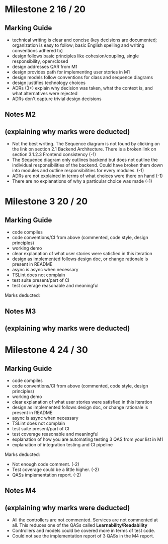 # Milestone 2   16 / 20

## Marking Guide

- technical writing is clear and concise (key decisions are documented; organization is easy to follow; basic English spelling and writing conventions adhered to)
- design follows basic principles like cohesion/coupling, single responsibility, open/closed
- design addresses QAR from M1
- design provides path for implementing user stories in M1
- design models follow conventions for class and sequence diagrams
- design justifies technology choices
- ADRs (3+) explain why decision was taken, what the context is, and what alternatives were rejected
- ADRs don't capture trivial design decisions

## Notes M2

(explaining why marks were deducted)
-----

- Not the best writing. The Sequence diagram is not found by clicking on the link on section 2.1 Backend Architecture. There is a broken link on section 3.1.2.3 Frontend consistency (-1)
- The Sequence diagram only outlines backend but does not outline the individual responsibilities of the backend. Could have broken them down into modules and outline responsibilities for every modules. (-1)
- ADRs are not explained in terms of what choices were there on hand (-1)
- There are no explanations of why a particular choice was made (-1)

# Milestone 3   20 / 20

## Marking Guide

- code compiles
- code conventions/CI from above (commented, code style, design principles)
- working demo
- clear explanation of what user stories were satisfied in this iteration
- design as implemented follows design doc, or change rationale is present in README
- async is async when necessary
- TSLint does not complain
- test suite present/part of CI
- test coverage reasonable and meaningful

Marks deducted:


## Notes M3

(explaining why marks were deducted)
-----
# Milestone 4 24 / 30

## Marking Guide

- code compiles
- code conventions/CI from above (commented, code style, design principles)
- working demo
- clear explanation of what user stories were satisfied in this iteration
- design as implemented follows design doc, or change rationale is present in README
- async is async when necessary
- TSLint does not complain
- test suite present/part of CI
- test coverage reasonable and meaningful
- explanation of how you are automating testing 3 QAS from your list in M1
- explanation of integration testing and CI pipeline


Marks deducted:

- Not enough code comment. (-2)
- Test coverage could be a little higher. (-2)
- QASs implementation report. (-2)


## Notes M4

(explaining why marks were deducted)
-----

 - All the controllers are not commented. Services are not commented at all. This reduces one of the QASs called **Learnability/Readability**
 - Controllers and models could be covered more in terms of test code.
 - Could not see the implementation report of 3 QASs in the M4 report.
